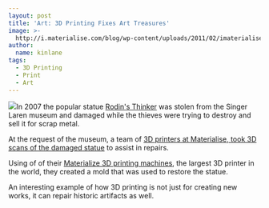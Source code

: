 ```yaml
---
layout: post
title: 'Art: 3D Printing Fixes Art Treasures'
image: >-
  http://i.materialise.com/blog/wp-content/uploads/2011/02/imaterialise-Thinker-by-Rodin-images-copyright-Kees-Haageman321.jpg
author:
  name: kinlane
tags:
  - 3D Printing
  - Print
  - Art
---
```

[![](http://i.materialise.com/blog/wp-content/uploads/2011/02/imaterialise-Thinker-by-Rodin-images-copyright-Kees-Haageman321.jpg)](http://i.materialise.com/blog/entry/3d-printing-rodins-thinker)In 2007 the popular statue [Rodin's Thinker](http://en.wikipedia.org/wiki/The_Thinker "The Thinker") was stolen from the Singer Laren museum and damaged while the thieves were trying to destroy and sell it for scrap metal.

At the request of the museum, a team of [3D printers at Materialise, took 3D scans of the damaged statue](http://i.materialise.com/blog/entry/3d-printing-rodins-thinker) to assist in repairs.

Using of of their [Materialize 3D printing machines](http://www.youtube.com/user/imaterialise#p/u/3/ygHVVKkJWlI), the largest 3D printer in the world, they created a mold that was used to restore the statue.

An interesting example of how 3D printing is not just for creating new works, it can repair historic artifacts as well.